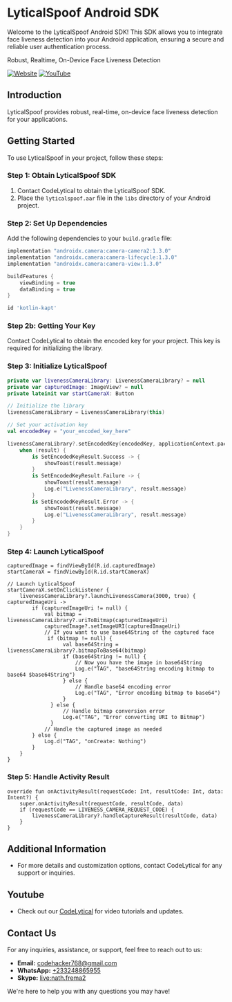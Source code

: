  # LyticalSpoof Android SDK

Welcome to the LyticalSpoof Android SDK! This SDK allows you to integrate face liveness detection into your Android application, ensuring a secure and reliable user authentication process.

Robust, Realtime, On-Device Face Liveness Detection

[![Website](https://img.shields.io/badge/Website-https://kpro.netlify.app/-blue)](https://kpro.netlify.app/)
[![YouTube](https://img.shields.io/badge/YouTube-Codelytical-red)](https://www.youtube.com/@codelytical)

## Introduction

LyticalSpoof provides robust, real-time, on-device face liveness detection for your applications. 

## Getting Started

To use LyticalSpoof in your project, follow these steps:

### Step 1: Obtain LyticalSpoof SDK

1. Contact CodeLytical to obtain the LyticalSpoof SDK.
2. Place the `lyticalspoof.aar` file in the `libs` directory of your Android project.

### Step 2: Set Up Dependencies

Add the following dependencies to your `build.gradle` file:

```groovy
implementation "androidx.camera:camera-camera2:1.3.0"
implementation "androidx.camera:camera-lifecycle:1.3.0"
implementation "androidx.camera:camera-view:1.3.0"

buildFeatures {
    viewBinding = true
    dataBinding = true
}

id 'kotlin-kapt'
```

### Step 2b: Getting Your Key

Contact CodeLytical to obtain the encoded key for your project. This key is required for initializing the library.

### Step 3: Initialize LyticalSpoof

```kotlin
private var livenessCameraLibrary: LivenessCameraLibrary? = null
private var capturedImage: ImageView? = null
private lateinit var startCameraX: Button

// Initialize the library
livenessCameraLibrary = LivenessCameraLibrary(this)

// Set your activation key
val encodedKey = "your_encoded_key_here"

livenessCameraLibrary?.setEncodedKey(encodedKey, applicationContext.packageName) { result ->
    when (result) {
        is SetEncodedKeyResult.Success -> {
            showToast(result.message)
        }
        is SetEncodedKeyResult.Failure -> {
            showToast(result.message)
            Log.e("LivenessCameraLibrary", result.message)
        }
        is SetEncodedKeyResult.Error -> {
            showToast(result.message)
            Log.e("LivenessCameraLibrary", result.message)
        }
    }
}

```
### Step 4: Launch LyticalSpoof

```
capturedImage = findViewById(R.id.capturedImage)
startCameraX = findViewById(R.id.startCameraX)

// Launch LyticalSpoof
startCameraX.setOnClickListener {
    livenessCameraLibrary?.launchLivenessCamera(3000, true) { capturedImageUri ->
        if (capturedImageUri != null) {
            val bitmap = livenessCameraLibrary?.uriToBitmap(capturedImageUri)
            capturedImage?.setImageURI(capturedImageUri)
            // If you want to use base64String of the captured face
             if (bitmap != null) {
                  val base64String = livenessCameraLibrary?.bitmapToBase64(bitmap)
                  if (base64String != null) {
                      // Now you have the image in base64String
                      Log.e("TAG", "base64String encoding bitmap to base64 $base64String")
                  } else {
                      // Handle base64 encoding error
                      Log.e("TAG", "Error encoding bitmap to base64")
                  }
              } else {
                  // Handle bitmap conversion error
                  Log.e("TAG", "Error converting URI to Bitmap")
              }
            // Handle the captured image as needed
        } else {
            Log.d("TAG", "onCreate: Nothing")
        }
    }
}
```

### Step 5: Handle Activity Result
```
override fun onActivityResult(requestCode: Int, resultCode: Int, data: Intent?) {
    super.onActivityResult(requestCode, resultCode, data)
    if (requestCode == LIVENESS_CAMERA_REQUEST_CODE) {
        livenessCameraLibrary?.handleCaptureResult(resultCode, data)
    }
}
```
## Additional Information

- For more details and customization options, contact CodeLytical for any support or inquiries.

## Youtube

- Check out our [CodeLytical](https://www.youtube.com/@codelytical) for video tutorials and updates.

## Contact Us

For any inquiries, assistance, or support, feel free to reach out to us:

- **Email:** [codehacker768@gmail.com](mailto:codehacker768@gmail.com)
- **WhatsApp:** [+233248865955](https://wa.me/233248865955)
- **Skype:** [live:nath.frema2](skype:live:nath.frema2)

We're here to help you with any questions you may have!


